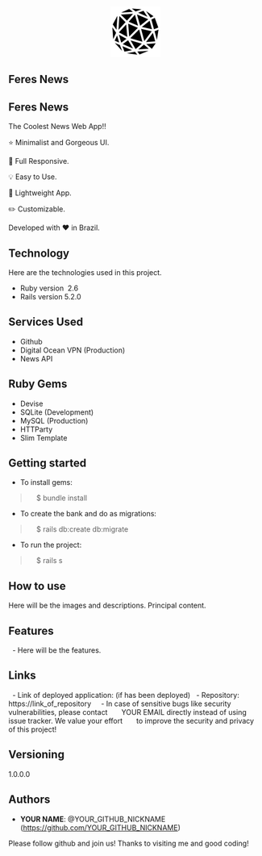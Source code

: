 <p align="center">
  <img width="100" height="100" src="https://github.com/Hey-Feres/Feres-News/blob/master/public/logo.png">
  <h2> Feres News </h2>
</p>

## Feres News

The Coolest News Web App!!

⭐ Minimalist and Gorgeous UI.

📱 Full Responsive.

💡 Easy to Use.

🍃 Lightweight App.

✏️ Customizable.

Developed with ❤️ in Brazil.


## Technology 

Here are the technologies used in this project.

* Ruby version  2.6
* Rails version 5.2.0

## Services Used

* Github
* Digital Ocean VPN (Production)
* News API

## Ruby Gems
* Devise
* SQLite (Development)
* MySQL (Production)
* HTTParty
* Slim Template

## Getting started

* To install gems:
>    $ bundle install
* To create the bank and do as migrations:
>    $ rails db:create db:migrate
* To run the project:
>    $ rails s

## How to use

Here will be the images and descriptions. Principal content.


## Features

  - Here will be the features.


## Links

  - Link of deployed application: (if has been deployed)
  - Repository: https://link_of_repository
    - In case of sensitive bugs like security vulnerabilities, please contact
      YOUR EMAIL directly instead of using issue tracker. We value your effort
      to improve the security and privacy of this project!


## Versioning

1.0.0.0


## Authors

* **YOUR NAME**: @YOUR_GITHUB_NICKNAME (https://github.com/YOUR_GITHUB_NICKNAME)


Please follow github and join us!
Thanks to visiting me and good coding!
